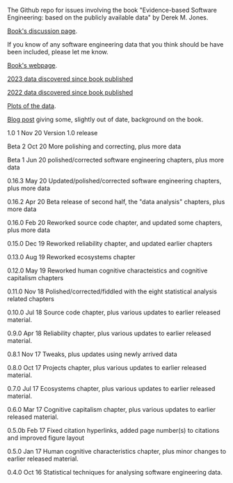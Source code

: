 
The Github repo for issues involving the book "Evidence-based Software Engineering: based on the publicly available data" by Derek M. Jones.

[Book's discussion page](https://github.com/Derek-Jones/ESEUR-book/discussions).

If you know of any software engineering data that you think should be have been included, please let me know.

[Book's webpage](http://www.knosof.co.uk/ESEUR/index.html).

[2023 data discovered since book published](https://shape-of-code.com/2023/11/05/evidence-based-software-engineering-book-the-last-year/)

[2022 data discovered since book published](https://shape-of-code.com/2022/11/06/evidence-based-software-engineering-book-two-years-later/)

[Plots of the data](http://www.knosof.co.uk/ESEUR/figures/index.html).

[Blog post](http://shape-of-code.coding-guidelines.com/2012/06/22/background-to-my-book-project-empirical-software-engineering-with-r/) giving some, slightly out of date, background on the book.

1.0  1 Nov 20 Version 1.0 release

Beta 2 Oct 20 More polishing and correcting, plus more data

Beta 1 Jun 20 polished/corrected software engineering chapters, plus more data

0.16.3 May 20 Updated/polished/corrected software engineering chapters, plus more data

0.16.2 Apr 20 Beta release of second half, the "data analysis" chapters, plus more data

0.16.0 Feb 20 Reworked source code chapter, and updated some chapters, plus more data

0.15.0 Dec 19 Reworked reliability chapter, and updated earlier chapters

0.13.0 Aug 19 Reworked ecosystems chapter

0.12.0 May 19 Reworked human cognitive characteistics and cognitive capitalism chapters

0.11.0 Nov 18 Polished/corrected/fiddled with the eight statistical analysis related chapters

0.10.0 Jul 18 Source code chapter, plus various updates to earlier released material.

0.9.0  Apr 18 Reliability chapter, plus various updates to earlier released material.

0.8.1  Nov 17 Tweaks, plus updates using newly arrived data

0.8.0  Oct 17 Projects chapter, plus various updates to earlier released material.

0.7.0  Jul 17 Ecosystems chapter, plus various updates to earlier released material.

0.6.0  Mar 17 Cognitive capitalism chapter, plus various updates to earlier released material.

0.5.0b Feb 17 Fixed citation hyperlinks, added page number(s) to citations and improved figure layout

0.5.0  Jan 17 Human cognitive characteristics chapter, plus minor changes to earlier released material.

0.4.0  Oct 16 Statistical techniques for analysing software engineering data.


